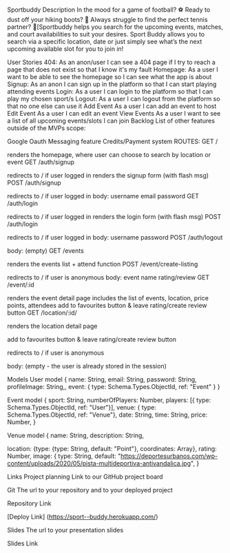 Sportbuddy
Description
In the mood for a game of football? ⚽️ Ready to dust off your hiking boots? 🌳 Always struggle to find the perfect tennis partner? 🎾[Sportbuddy helps you search for the upcoming events, matches, and court availabilities to suit your desires. Sport Buddy allows you to search via a specific location, date or just simply see what’s the next upcoming available slot for you to join in!

User Stories
404: As an anon/user I can see a 404 page if I try to reach a page that does not exist so that I know it's my fault
Homepage: As a user I want to be able to see the homepage so I can see what the app is about
Signup: As an anon I can sign up in the platform so that I can start playing attending events
Login: As a user I can login to the platform so that I can play my chosen sport/s
Logout: As a user I can logout from the platform so that no one else can use it
Add Event As a user I can add an event to host
Edit Event As a user I can edit an event
View Events As a user I want to see a list of all upcoming events/slots I can join
Backlog
List of other features outside of the MVPs scope:

Google Oauth
Messaging feature
Credits/Payment system
ROUTES:
GET /

renders the homepage, where user can choose to search by location or event
GET /auth/signup

redirects to / if user logged in
renders the signup form (with flash msg)
POST /auth/signup

redirects to / if user logged in
body:
username
email
password
GET /auth/login

redirects to / if user logged in
renders the login form (with flash msg)
POST /auth/login

redirects to / if user logged in
body:
username
password
POST /auth/logout

body: (empty)
GET /events

renders the events list + attend function
POST /event/create-listing

redirects to / if user is anonymous
body:
event name
rating/review
GET /event/:id

renders the event detail page
includes the list of events, location, price points, attendees
add to favourites button & leave rating/create review button
GET /location/:id/

renders the location detail page

add to favourites button & leave rating/create review button

redirects to / if user is anonymous

body: (empty - the user is already stored in the session)

Models
User model { name: String, email: String, password: String, profileImage: String,, event: { type: Schema.Types.ObjectId, ref: "Event" } }

Event model { sport: String, numberOfPlayers: Number, players: [{ type: Schema.Types.ObjectId, ref: "User"}], venue: { type: Schema.Types.ObjectId, ref: "Venue"}, date: String, time: String, price: Number, }

Venue model { name: String, description: String,

location: {type: {type: String, default: "Point"}, coordinates: Array}, rating: Number, image: { type: String, default: "https://deportesurbanos.com/wp-content/uploads/2020/05/pista-multideportiva-antivandalica.jpg", }

Links
Project planning
Link to our GitHub project board

Git
The url to your repository and to your deployed project

Repository Link

[Deploy Link] (https://sport--buddy.herokuapp.com/)

Slides
The url to your presentation slides

Slides Link